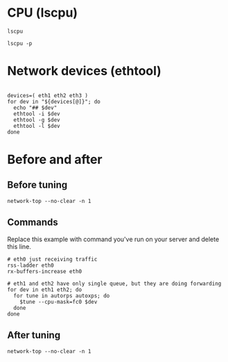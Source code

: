 # CPU (lscpu)

``` shell
lscpu
```

``` shell
lscpu -p
```

# Network devices (ethtool)

``` shell

devices=( eth1 eth2 eth3 )
for dev in "${devices[@]}"; do
  echo "## $dev"
  ethtool -i $dev
  ethtool -g $dev
  ethtool -l $dev
done
```

# Before and after

## Before tuning

```
network-top --no-clear -n 1
```

## Commands

Replace this example with command you've run on your server and delete this line.

``` shell
# eth0 just receiving traffic
rss-ladder eth0
rx-buffers-increase eth0

# eth1 and eth2 have only single queue, but they are doing forwarding
for dev in eth1 eth2; do
  for tune in autorps autoxps; do
    $tune --cpu-mask=fc0 $dev
  done
done
```

## After tuning

```
network-top --no-clear -n 1
```
